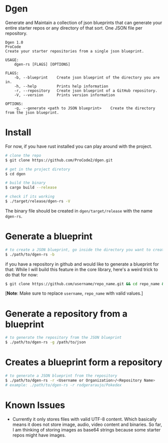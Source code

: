 # Dgen

Generate and Maintain a collection of json blueprints that can generate your entire starter repos or any directory of that sort. One JSON file per repository.

```
Dgen 1.0
ProCode
Create your starter repositories from a single json blueprint.

USAGE:
    dgen-rs [FLAGS] [OPTIONS]

FLAGS:
    -b, --blueprint    Create json blueprint of the directory you are in.
    -h, --help         Prints help information
    -r, --repository   Create json blueprint of a GitHub repository.
    -V, --version      Prints version information

OPTIONS:
    -g, --generate <path to JSON blueprint>    Create the directory from the json blueprint.
```

# Install

For now, if you have rust installed you can play around with the project.

```bash
# clone the repo
$ git clone https://github.com/ProCode2/dgen.git

# get in the project diretory
$ cd dgen

# build the binary
$ cargo build --release

# check if its working
$ ./target/release/dgen-rs -V
```

The binary file should be created in `dgen/target/release` with the name `dgen-rs`.

# Generate a blueprint

```bash
# to create a JSON blueprint, go inside the directory you want to create a blueprint of and run
$ ./path/to/dgen-rs -b
```

if you have a repository in github and would like to generate a blueprint for that: While I will build this feature in the core library, here's a weird trick to do that for now:

```bash
$ git clone https://github.com/username/repo_name.git && cd repo_name && ~/path/to/dgen-rs -b && cd ../ && mv ./repo_name/repo_name.json . && rm -rf repo_name
```

[**Note**: Make sure to replace `username`, `repo_name` with valid values.]

# Generate a repository from a blueprint

```bash
# to generate the repository from the JSON blueprint
$ ./path/to/dgen-rs -g /path/to/json
```

# Creates a blueprint form a repository

```bash
# to generate a JSON blueprint from the repository
$ ./path/to/dgen-rs -r <Username or Organization>/<Repository Name>
# example: ./path/to/dgen-rs -r rodgeraraujo/Pokedex
```

# Known Issues

- Currently it only stores files with valid UTF-8 content. Which basically means it does not store image, audio, video content and binaries. So far, I am thinking of storing images as base64 strings because some starter repos might have images.
